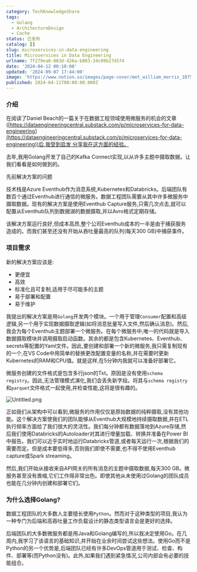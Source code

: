 ```yaml
---
category: TechKnowledgeShare
tags:
  - Golang
  - ArchitectureDesign
  - Cache
status: 已发布
catalog: []
slug: microservices-in-data-engineering
title: Microservices in Data Engineering
urlname: 7f279ea0-883d-426a-b803-34c09b27d574
date: '2024-04-12 00:10:00'
updated: '2024-09-07 17:44:00'
image: 'https://www.notion.so/images/page-cover/met_william_morris_1875.jpg'
published: 2024-04-11T08:00:00.000Z
---
```


### 介绍


在阅读了Daniel Beach的一篇关于在数据工程领域使用微服务的机会的文章([https://dataengineeringcentral.substack.com/p/microservices-for-data-engineering](https://dataengineeringcentral.substack.com/p/microservices-for-data-engineering))后,我受到启发,分享我在这方面的经验。


去年,我用Golang开发了自己的Kafka Connect实现,以从许多主题中摄取数据。让我们看看是如何做到的。


先前解决方案的问题


技术栈是Azure Eventhub作为消息系统,Kubernetes和Databricks。后端团队有数百个通过Eventhub进行通信的微服务。数据工程团队需要从其中许多微服务中摄取数据。现有的解决方案是使用Eventhub Capture服务,只需几次点击,就可以配置从Eventhub队列到数据湖的数据摄取,并以Avro格式定期存储。


该解决方案运行良好,但成本高昂,整个公司Eventhub成本的一半是由于捕获服务造成的。而我们甚至还没有开始从吞吐量最高的队列(每天300 GB)中捕获事件。


### 项目需求


新的解决方案应该是:

- 更便宜
- 高效
- 标准化且可复制,适用于尽可能多的主题
- 易于部署和配置
- 易于维护

我提出的解决方案是用`Golang`开发两个模块。一个用于管理`Consumer`配置和高级逻辑,另一个用于实现数据摄取逻辑(如将消息批量写入文件,然后确认消息)。然后,我会为每个Eventhub主题部署一个微服务。在每个微服务中,唯一的代码就是导入数据摄取模块并调用摄取启动函数。其余的都是包含Kubernetes、Eventhub、secrets等配置的Yaml文件。因此,要创建和部署一个新的微服务,我只需复制现有的一个,在VS Code中用简单的替换更改配置变量的名称,并在需要时更新Kubernetes的RAM和CPU值。就是这样,在5分钟内我就可以准备好部署它。


微服务创建的文件格式是包含多行json的Txt。原因是没有使用`schema registry`。因此,无法管理模式演化,我们会丢失新字段。将其与`schema registry`和`parquet`文件格式一起使用,并检查性能,这将是很有趣的。


![Untitled.png](https://prod-files-secure.s3.us-west-2.amazonaws.com/5d24fe63-e567-4804-86f9-9fdc62e13082/4e0f8d5d-b295-4408-9363-660688d511a9/Untitled.png?X-Amz-Algorithm=AWS4-HMAC-SHA256&X-Amz-Content-Sha256=UNSIGNED-PAYLOAD&X-Amz-Credential=ASIAZI2LB4663SQOKPPX%2F20250216%2Fus-west-2%2Fs3%2Faws4_request&X-Amz-Date=20250216T213215Z&X-Amz-Expires=3600&X-Amz-Security-Token=IQoJb3JpZ2luX2VjED0aCXVzLXdlc3QtMiJGMEQCIAXMrW0URdLXXhFK4J9dlgInY1JWfoQaUATXA7GqW8VHAiBYr%2BVdwZxBxHT5jMSAv%2FDwCF1zXmvcunYv5p2BDU2YtSr%2FAwhmEAAaDDYzNzQyMzE4MzgwNSIMTH1N95tM2RO6drN6KtwDsihLfK97m4HIqM4cjWgZ%2FOnr14FcmmVatNDYuS3B6qnu0xYymYIes3FCzPv29pmkVbYC8xuQMoAJd2qNUBmDxPKg0vQas59jacGBcA4qwJqrpehCsXzHzL5cSOlI83%2Bd8xmYsAs9o58yUTFp2zWRtR64zk3L3Sm4ymA5MKH3tcUMdBPqWFZFSakTXWyqXNKLURtBqxR6kOuupA3B2aylAF530X5bkvmqnx9cjEjPvELMnzvDbgRHtiUgZjlFW7TWs3VGKNardgPhreXLVtZDzkX%2FozK6sKyCXCENgj5nEPpRZivob1HdWi20IfW4%2BVLbV8ik6SCju4CIEDP1CgvyXICkcGAwvPk0fKxjbkatrSNLfAUrakwBtwHkhM%2FBWMXg39lSr0XADLF3%2Bn5zZMeJucQQgyR5QwNdBjxjWE7Yzb3WcR%2B5eoh8RTiz83%2Fr0LXvOQ0mk9N8W6zXu12pGFA1vyuyMQyQIkyLakYYAvxjrvk5Hm6cgzB48ni%2FNb1jI6UpqWwW5XFrwumhgi5ir5mAUgd1Ok%2FQvPJ77TL7nEYf1R28NGYfmOv8l1KcxBwq9hinYAo3DaJ2ts2SDCqvPu2d4WSDMiW6G9nmbB4V6C%2BDgB5K929BczYRylrTva8wxqPJvQY6pgEavcaSu4dDw9ZQX0OWRzkxbdvSyEXmUZW8G3vKwR8n7JweQPxZdizL7g%2BR6U%2F7WAIO%2FeiA7fgx%2BMblfRrO9gfT8QFlXD7cWIkNtt0CcYbgbwPgkFoKGSgjlNK%2Bk3OwM1FdeqLoQlmlXbzBIAfrjqaKDSMpwPEHeEiUetYXOFl1sEvxYcTOBpyaVw%2F2jY3iHgIZlQ%2FgDHkaxMo7jcU6q7p4rfbOCNAv&X-Amz-Signature=1abcec422a87c603efeda2e64797fa68b9cbd56786c3580aac7ae0bd1d4934e6&X-Amz-SignedHeaders=host&x-id=GetObject)


正如我们从架构中可以看到,微服务的作用仅仅是原始数据的纯粹摄取,没有其他功能。这个解决方案使我们的团队能够从Eventhub大规模地持续摄取数据,并在ETL执行频率方面给了我们很大的灵活性。我们每分钟都有数据落地到Azure存储,然后我们使用Databricks的Autoloader对其进行增量加载、转换并准备在Power BI中报告。我们可以近乎实时地运行Databricks管道,或者每天运行一次,根据我们的需要而定。但是成本要低得多,否则我们即使不需要,也不得不使用Eventhub capture或Spark streaming。


然后,我们开始从接收来自API网关的所有消息的主题中摄取数据,每天300 GB。微服务甚至没有畏缩,它们工作得非常出色。即使其他从未使用过Golang的团队成员也能在几分钟内创建和部署它们。


### 为什么选择Golang?


数据工程团队的大多数人主要擅长使用`Python`。然而对于这种类型的项目,我认为一种专门为后端和高吞吐量工作负载设计的静态类型语言会是更好的选择。


后端团队的大多数微服务都是用Java和Golang编写的,所以我决定使用Go。在几周内,我学习了该语言的基础知识,并开始在业余时间尝试这些想法。使用Go而不是Python的另一个优势是,后端团队已经有许多DevOps管道用于测试、检查、构件、部署等(而Python没有)。此外,如果我们遇到紧急情况,公司内部会有必要的技能组合。

